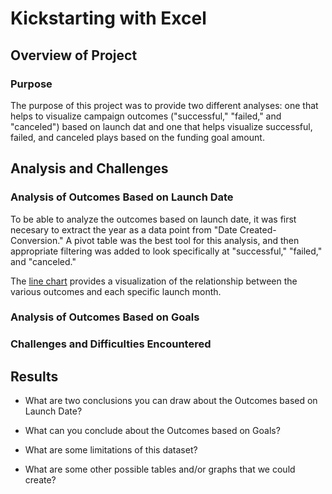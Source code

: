 # Kickstarting with Excel

## Overview of Project

### Purpose
The purpose of this project was to provide two different analyses: one that helps to visualize campaign outcomes ("successful," "failed," and "canceled") based on launch dat and one that helps visualize successful, failed, and canceled plays based on the funding goal amount.

## Analysis and Challenges

### Analysis of Outcomes Based on Launch Date
To be able to analyze the outcomes based on launch date, it was first necesary to extract the year as a data point from "Date Created-Conversion." A pivot table was the best tool for this analysis, and then appropriate filtering was added to look specifically at "successful," "failed," and "canceled."

The [line chart](resources/Theater_Outcomes_vs_Launch.png) provides a visualization of the relationship between the various outcomes and each specific launch month. 

### Analysis of Outcomes Based on Goals

### Challenges and Difficulties Encountered

## Results

- What are two conclusions you can draw about the Outcomes based on Launch Date?

- What can you conclude about the Outcomes based on Goals?

- What are some limitations of this dataset?

- What are some other possible tables and/or graphs that we could create?
